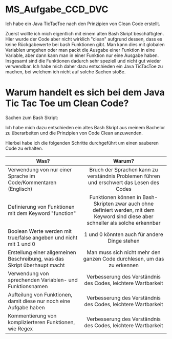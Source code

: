 # MS_Aufgabe_CCD_DVC

Ich habe ein Java TicTacToe nach den Prinzipien von Clean Code erstellt. 

Zuerst wollte ich mich eigentlich mit einem alten Bash Skript beschäftigten. Hier wurde der Code aber nicht wirklich "clean" aufgrund
dessen, dass es keine Rückgabewerte bei bash Funktionen gibt. Man kann dies mit globalen Variablen umgehen oder man packt die Ausgabe einer Funktion in eine Variable, aber dann kann man in einer Funktion nur eine Ausgabe haben. 
Insgesamt sind die Funktionen dadurch sehr speziell und nicht gut wieder verwendbar. Ich habe mich daher dazu entschieden ein Java TicTacToe zu machen, bei welchem ich nicht auf solche Sachen stoße. 



# Warum handelt es sich bei dem Java Tic Tac Toe um Clean Code?








Sachen zum Bash Skript:

Ich habe mich dazu entschieden ein altes Bash Skript aus meinem Bachelor zu überarbeiten und die Prinzipien von Code Clean anzuwenden. 

Hierbei habe ich die folgenden Schritte durchgeführt um einen sauberen Code zu erhalten.

| Was?        | Warum?           | 
| ------------- |:-------------:| 
| Verwendung von nur einer Sprache im Code/Kommentaren (Englisch) | Bruch der Sprachen kann zu verständnis Problemen führen und erschwert das Lesen des Codes  | 
|   Definierung von Funktionen mit dem Keyword "function"   | Funktionen können in Bash-Skripten zwar auch ohne definiert werden, mit dem Keyword sind diese aber schneller als solche erkennbar |      |  
| Boolean Werte werden mit true/false angeben und nicht mit 1 und 0  | 1 und 0 könnten auch für andere Dinge stehen |  
| Erstellung einer allgemeinen Beschreibung, was das Skript überhaupt macht |  Man muss sich nicht mehr den ganzen Code durchlesen, um das zu erkennen | 
| Verwendung von sprechenden Variablen- und Funktionsnamen | Verbesserung des Verständnis des Codes, leichtere Wartbarkeit |  
| Aufteilung von Funktionen, damit diese nur noch eine Aufgabe haben | Verbesserung des Verständnis des Codes, leichtere Wartbarkeit|
| Kommentierung von komplizierteren Funktionen, wie Regex | Verbesserung des Verständnis des Codes, leichtere Wartbarkeit |



